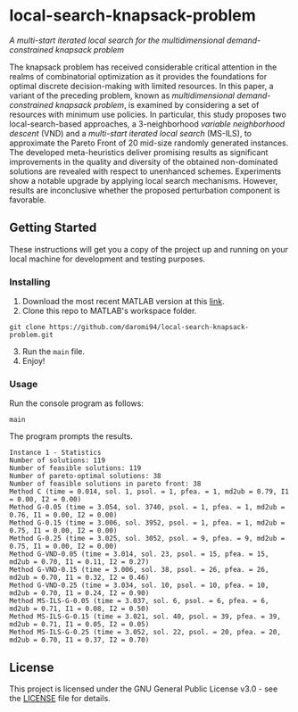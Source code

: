 # local-search-knapsack-problem

_A multi-start iterated local search for the multidimensional demand-constrained knapsack problem_

The knapsack problem has received considerable critical attention in the realms of combinatorial optimization as it provides the foundations for optimal discrete decision-making with limited resources. In this paper, a variant of the preceding problem, known as _multidimensional demand-constrained knapsack problem_, is examined by considering a set of resources with minimum use policies. In particular, this study proposes two local-search-based approaches, a 3-neighborhood _variable neighborhood descent_ (VND) and a _multi-start iterated local search_ (MS-ILS), to approximate the Pareto Front of 20 mid-size randomly generated instances. The developed meta-heuristics deliver promising results as significant improvements in the quality and diversity of the obtained non-dominated solutions are revealed with respect to unenhanced schemes. Experiments show a notable upgrade by applying local search mechanisms. However, results are inconclusive whether the proposed perturbation component is favorable.

## Getting Started

These instructions will get you a copy of the project up and running on your local machine for development and testing purposes.

### Installing

1. Download the most recent MATLAB version at this [link](https://www.mathworks.com/products/matlab.html).
2. Clone this repo to MATLAB's workspace folder.

```
git clone https://github.com/daromi94/local-search-knapsack-problem.git
```

3. Run the `main` file.
4. Enjoy!

### Usage

Run the console program as follows:

```
main
```

The program prompts the results.

```
Instance 1 - Statistics
Number of solutions: 119
Number of feasible solutions: 119
Number of pareto-optimal solutions: 38
Number of feasible solutions in pareto front: 38
Method C (time = 0.014, sol. 1, psol. = 1, pfea. = 1, md2ub = 0.79, I1 = 0.00, I2 = 0.00)
Method G-0.05 (time = 3.054, sol. 3740, psol. = 1, pfea. = 1, md2ub = 0.76, I1 = 0.00, I2 = 0.00)
Method G-0.15 (time = 3.006, sol. 3952, psol. = 1, pfea. = 1, md2ub = 0.75, I1 = 0.00, I2 = 0.00)
Method G-0.25 (time = 3.025, sol. 3052, psol. = 9, pfea. = 9, md2ub = 0.75, I1 = 0.00, I2 = 0.00)
Method G-VND-0.05 (time = 3.014, sol. 23, psol. = 15, pfea. = 15, md2ub = 0.70, I1 = 0.11, I2 = 0.27)
Method G-VND-0.15 (time = 3.006, sol. 38, psol. = 26, pfea. = 26, md2ub = 0.70, I1 = 0.32, I2 = 0.46)
Method G-VND-0.25 (time = 3.034, sol. 10, psol. = 10, pfea. = 10, md2ub = 0.70, I1 = 0.24, I2 = 0.90)
Method MS-ILS-G-0.05 (time = 3.037, sol. 6, psol. = 6, pfea. = 6, md2ub = 0.71, I1 = 0.08, I2 = 0.50)
Method MS-ILS-G-0.15 (time = 3.021, sol. 40, psol. = 39, pfea. = 39, md2ub = 0.71, I1 = 0.05, I2 = 0.05)
Method MS-ILS-G-0.25 (time = 3.052, sol. 22, psol. = 20, pfea. = 20, md2ub = 0.70, I1 = 0.37, I2 = 0.70)
```

## License

This project is licensed under the GNU General Public License v3.0 - see the [LICENSE](LICENSE) file for details.
